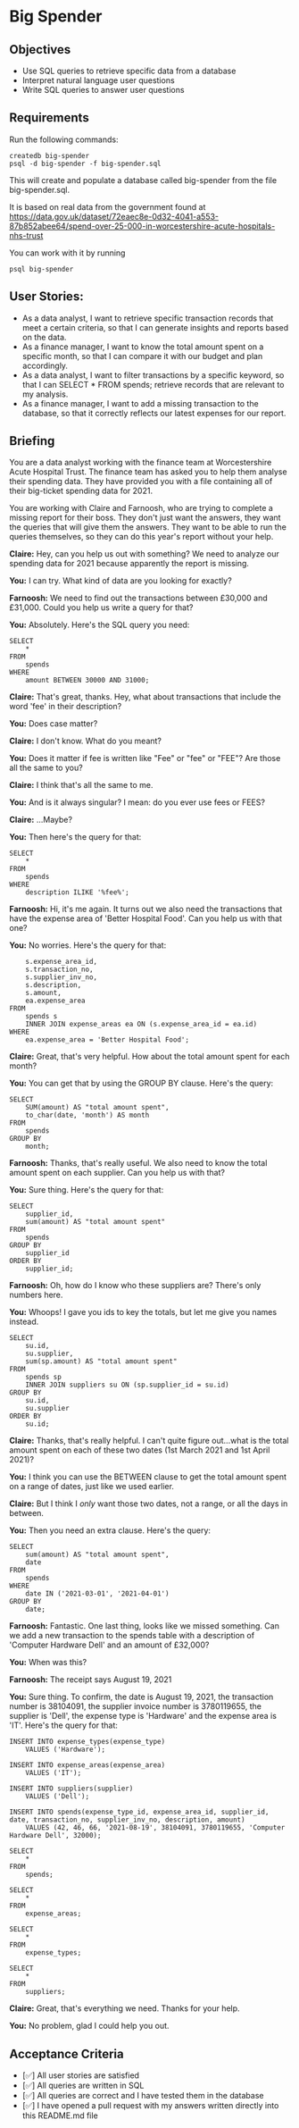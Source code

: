# Big Spender

## Objectives

- Use SQL queries to retrieve specific data from a database
- Interpret natural language user questions
- Write SQL queries to answer user questions

## Requirements

Run the following commands:

```
createdb big-spender
psql -d big-spender -f big-spender.sql
```

This will create and populate a database called big-spender from the file big-spender.sql.

It is based on real data from the government found at
https://data.gov.uk/dataset/72eaec8e-0d32-4041-a553-87b852abee64/spend-over-25-000-in-worcestershire-acute-hospitals-nhs-trust

You can work with it by running

```
psql big-spender
```

## User Stories:

- As a data analyst, I want to retrieve specific transaction records that meet a certain criteria, so that I can generate insights and reports based on the data.
- As a finance manager, I want to know the total amount spent on a specific month, so that I can compare it with our budget and plan accordingly.
- As a data analyst, I want to filter transactions by a specific keyword, so that I can SELECT \* FROM spends;
  retrieve records that are relevant to my analysis.
- As a finance manager, I want to add a missing transaction to the database, so that it correctly reflects our latest expenses for our report.

## Briefing

You are a data analyst working with the finance team at Worcestershire Acute Hospital Trust. The finance team has asked you to help them analyse their spending data. They have provided you with a file containing all of their big-ticket spending data for 2021.

You are working with Claire and Farnoosh, who are trying to complete a missing report for their boss. They don't just want the answers, they want the queries that will give them the answers. They want to be able to run the queries themselves, so they can do this year's report without your help.

**Claire:** Hey, can you help us out with something? We need to analyze our spending data for 2021 because apparently the report is missing.

**You:** I can try. What kind of data are you looking for exactly?

**Farnoosh:** We need to find out the transactions between £30,000 and £31,000. Could you help us write a query for that?

**You:** Absolutely. Here's the SQL query you need:

```
SELECT
    *
FROM
    spends
WHERE
    amount BETWEEN 30000 AND 31000;
```

**Claire:** That's great, thanks. Hey, what about transactions that include the word 'fee' in their description?

**You:** Does case matter?

**Claire:** I don't know. What do you meant?

**You:** Does it matter if fee is written like "Fee" or "fee" or "FEE"? Are those all the same to you?

**Claire:** I think that's all the same to me.

**You:** And is it always singular? I mean: do you ever use fees or FEES?

**Claire:** ...Maybe?

**You:** Then here's the query for that:

```
SELECT
    *
FROM
    spends
WHERE
    description ILIKE '%fee%';
```

**Farnoosh:** Hi, it's me again. It turns out we also need the transactions that have the expense area of 'Better Hospital Food'. Can you help us with that one?

**You:** No worries. Here's the query for that:

```SELECT
    s.expense_area_id,
    s.transaction_no,
    s.supplier_inv_no,
    s.description,
    s.amount,
    ea.expense_area
FROM
    spends s
    INNER JOIN expense_areas ea ON (s.expense_area_id = ea.id)
WHERE
    ea.expense_area = 'Better Hospital Food';
```

**Claire:** Great, that's very helpful. How about the total amount spent for each month?

**You:** You can get that by using the GROUP BY clause. Here's the query:

```
SELECT
    SUM(amount) AS "total amount spent",
    to_char(date, 'month') AS month
FROM
    spends
GROUP BY
    month;
```

**Farnoosh:** Thanks, that's really useful. We also need to know the total amount spent on each supplier. Can you help us with that?

**You:** Sure thing. Here's the query for that:

```
SELECT
    supplier_id,
    sum(amount) AS "total amount spent"
FROM
    spends
GROUP BY
    supplier_id
ORDER BY
    supplier_id;
```

**Farnoosh:** Oh, how do I know who these suppliers are? There's only numbers here.

**You:** Whoops! I gave you ids to key the totals, but let me give you names instead.

```
SELECT
    su.id,
    su.supplier,
    sum(sp.amount) AS "total amount spent"
FROM
    spends sp
    INNER JOIN suppliers su ON (sp.supplier_id = su.id)
GROUP BY
    su.id,
    su.supplier
ORDER BY
    su.id;
```

**Claire:** Thanks, that's really helpful. I can't quite figure out...what is the total amount spent on each of these two dates (1st March 2021 and 1st April 2021)?

**You:** I think you can use the BETWEEN clause to get the total amount spent on a range of dates, just like we used earlier.

**Claire:** But I think I _only_ want those two dates, not a range, or all the days in between.

**You:** Then you need an extra clause. Here's the query:

```
SELECT
    sum(amount) AS "total amount spent",
    date
FROM
    spends
WHERE
    date IN ('2021-03-01', '2021-04-01')
GROUP BY
    date;
```

**Farnoosh:** Fantastic. One last thing, looks like we missed something. Can we add a new transaction to the spends table with a description of 'Computer Hardware Dell' and an amount of £32,000?

**You:** When was this?

**Farnoosh:** The receipt says August 19, 2021

**You:** Sure thing. To confirm, the date is August 19, 2021, the transaction number is 38104091, the supplier invoice number is 3780119655, the supplier is 'Dell', the expense type is 'Hardware' and the expense area is 'IT'. Here's the query for that:

```
INSERT INTO expense_types(expense_type)
    VALUES ('Hardware');

INSERT INTO expense_areas(expense_area)
    VALUES ('IT');

INSERT INTO suppliers(supplier)
    VALUES ('Dell');

INSERT INTO spends(expense_type_id, expense_area_id, supplier_id, date, transaction_no, supplier_inv_no, description, amount)
    VALUES (42, 46, 66, '2021-08-19', 38104091, 3780119655, 'Computer Hardware Dell', 32000);

SELECT
    *
FROM
    spends;

SELECT
    *
FROM
    expense_areas;

SELECT
    *
FROM
    expense_types;

SELECT
    *
FROM
    suppliers;
```

**Claire:** Great, that's everything we need. Thanks for your help.

**You:** No problem, glad I could help you out.

## Acceptance Criteria

- [✅] All user stories are satisfied
- [✅] All queries are written in SQL
- [✅] All queries are correct and I have tested them in the database
- [✅] I have opened a pull request with my answers written directly into this README.md file
